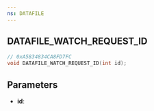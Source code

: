 ```yaml
---
ns: DATAFILE
---
```

## DATAFILE_WATCH_REQUEST_ID

```c
// 0xA5834834CA8FD7FC
void DATAFILE_WATCH_REQUEST_ID(int id);
```

## Parameters
* **id**:
